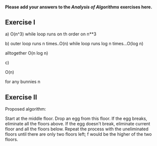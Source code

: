 #### Please add your answers to the ***Analysis of  Algorithms*** exercises here.

## Exercise I

a)
O(n^3)
while loop runs on th order on n**3

b)
outer loop runs n times..O(n)
while loop  runs log n times...O(log n)

alltogether O(n log n)

c)

O(n)

for any bunnies n

## Exercise II


Proposed algorithm:


Start at the middle floor.
Drop an egg from this floor. If the egg breaks, eliminate all the floors above.
If the egg doesn't break, eliminate current floor and all the floors below.
Repeat the process with the uneliminated floors until there are only two floors left; f would be the higher of the two floors.



